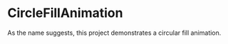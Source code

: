 CircleFillAnimation
===================

As the name suggests, this project demonstrates a circular fill animation.  
